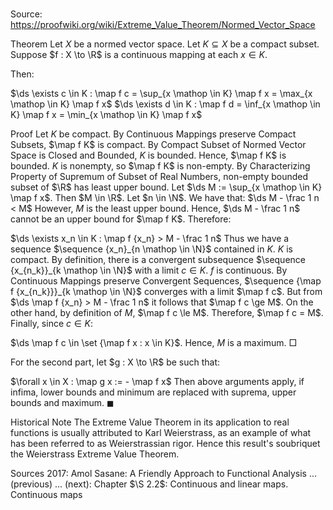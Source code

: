 # 

Source: https://proofwiki.org/wiki/Extreme_Value_Theorem/Normed_Vector_Space



Theorem
Let $X$ be a normed vector space.
Let $K \subseteq X$ be a compact subset.
Suppose $f : X \to \R$ is a continuous mapping at each $x \in K$.

Then:

$\ds \exists c \in K : \map f c = \sup_{x \mathop \in K} \map f x = \max_{x \mathop \in K} \map f x$
$\ds \exists d \in K : \map f d = \inf_{x \mathop \in K} \map f x = \min_{x \mathop \in K} \map f x$


Proof
Let $K$ be compact.
By Continuous Mappings preserve Compact Subsets, $\map f K$ is compact.
By Compact Subset of Normed Vector Space is Closed and Bounded, $K$ is bounded.
Hence, $\map f K$ is bounded.
$K$ is nonempty, so $\map f K$ is non-empty.
By Characterizing Property of Supremum of Subset of Real Numbers, non-empty bounded subset of $\R$ has least upper bound.
Let $\ds M := \sup_{x \mathop \in K} \map f x$.
Then $M \in \R$.
Let $n \in \N$.
We have that:
$\ds M - \frac 1 n < M$
However, $M$ is the least upper bound.
Hence, $\ds M - \frac 1 n$ cannot be an upper bound for $\map f K$.
Therefore:

$\ds \exists x_n \in K : \map f {x_n} > M - \frac 1 n$
Thus we have a sequence $\sequence {x_n}_{n \mathop \in \N}$ contained in $K$.
$K$ is compact.
By definition, there is a convergent subsequence $\sequence {x_{n_k}}_{k \mathop \in \N}$ with a limit $c \in K$.
$f$ is continuous.
By Continuous Mappings preserve Convergent Sequences, $\sequence {\map f {x_{n_k}}}_{k \mathop \in \N}$ converges with a limit $\map f c$.
But from $\ds \map f {x_n} > M - \frac 1 n$ it follows that $\map f c \ge M$.
On the other hand, by definition of $M$, $\map f c \le M$.
Therefore, $\map f c = M$.
Finally, since $c \in K$:

$\ds \map f c \in \set {\map f x : x \in K}$.
Hence, $M$ is a maximum.
$\Box$

For the second part, let $g : X \to \R$ be such that:

$\forall x \in X : \map g x := - \map f x$
Then above arguments apply, if infima, lower bounds and minimum are replaced with suprema, upper bounds and maximum.
$\blacksquare$


Historical Note
The Extreme Value Theorem in its application to real functions is usually attributed to Karl Weierstrass, as an example of what has been referred to as Weierstrassian rigor.
Hence this result's soubriquet the Weierstrass Extreme Value Theorem.


Sources
2017: Amol Sasane: A Friendly Approach to Functional Analysis ... (previous) ... (next): Chapter $\S 2.2$: Continuous and linear maps. Continuous maps




